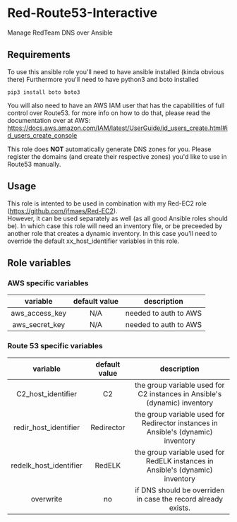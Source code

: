 # Red-Route53-Interactive
Manage RedTeam DNS over Ansible

## Requirements

To use this ansible role you'll need to have ansible installed (kinda obvious there)
Furthermore you'll need to have python3 and boto installed
```
pip3 install boto boto3

```
You will also need to have an AWS IAM user that has the capabilities of full control over Route53.
for more info on how to do that, please read the documentation over at AWS: https://docs.aws.amazon.com/IAM/latest/UserGuide/id_users_create.html#id_users_create_console

This role does **NOT** automatically generate DNS zones for you. 
Please register the domains (and create their respective zones) you'd like to use in Route53 manually.

## Usage
This role is intented to be used in combination with my Red-EC2 role (https://github.com/jfmaes/Red-EC2). 
<br>However, it can be used separately as well (as all good Ansible roles should be). In which case this role will need an inventory file, or be preceeded by another role that creates a dynamic inventory. In this case you'll need to override the default xx_host_identifier variables in this role. 

## Role variables

### AWS specific variables
| variable  	| default value  	|  description 	|   	
|:-:	|:-:	|:-:	|	
|   aws_access_key	| N/A   	|  needed to auth to AWS  	|   	   	
| aws_secret_key  	| N/A  	| needed to auth to AWS  	|   

### Route 53 specific variables

| variable  	| default value  	|  description 	|   	
|:-:	|:-:	|:-:	|	
|   C2_host_identifier	| C2  	|  the group variable used for C2 instances in Ansible's (dynamic) inventory 	|   	   	
| redir_host_identifier  	| Redirector 	| the group variable used for Redirector instances in Ansible's (dynamic) inventory  	|   
| redelk_host_identifier  	| RedELK  	| the group variable used for RedELK instances in Ansible's (dynamic) inventory  	| 
|overwrite| no | if DNS should be overriden in case the record already exists.  |
